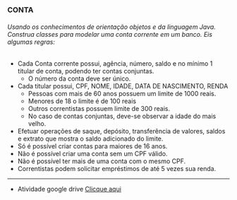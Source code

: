 ### CONTA

###### Usando os conhecimentos de orientação objetos e da linguagem Java. Construa classes para modelar uma conta corrente em um banco. Eis algumas regras:

- Cada Conta corrente possui, agência, número, saldo e no mínimo 1 titular de conta, podendo ter contas conjuntas.
    - O número da conta deve ser único.
- Cada titular possui, CPF, NOME, IDADE, DATA DE NASCIMENTO, RENDA
    - Pessoas com mais de 60 anos possuem um limite de 1000 reais.
    - Menores de 18 o limite é de 100 reais
    - Outros correntistas possuem limite de 300 reais.
    - No caso de contas conjuntas, deve-se observar a idade do mais velho.
- Efetuar operações de saque, depósito, transferência de valores, saldos e extrato que mostra o saldo adicionado do limite.
- Só é possível criar contas para maiores de 16 anos.
- Não é possível criar uma conta sem um CPF válido.
- Não é possível ter mais de uma conta com o mesmo CPF.
- Correntistas podem solicitar empréstimos de até 5 vezes sua renda.




---

- Atividade google drive [Clicque aqui]('https://docs.google.com/document/d/1t65AlmN8bw4BG8tmm5xnN-VYasfvAcQa_go_lQ5jp-M/edit')
